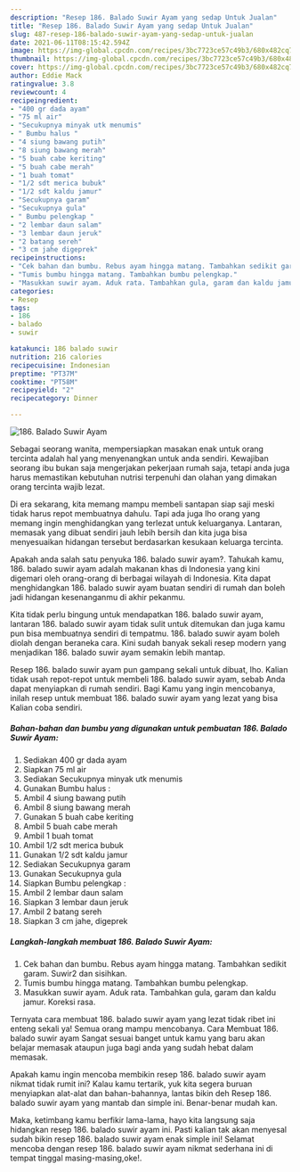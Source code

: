 ```yaml
---
description: "Resep 186. Balado Suwir Ayam yang sedap Untuk Jualan"
title: "Resep 186. Balado Suwir Ayam yang sedap Untuk Jualan"
slug: 487-resep-186-balado-suwir-ayam-yang-sedap-untuk-jualan
date: 2021-06-11T08:15:42.594Z
image: https://img-global.cpcdn.com/recipes/3bc7723ce57c49b3/680x482cq70/186-balado-suwir-ayam-foto-resep-utama.jpg
thumbnail: https://img-global.cpcdn.com/recipes/3bc7723ce57c49b3/680x482cq70/186-balado-suwir-ayam-foto-resep-utama.jpg
cover: https://img-global.cpcdn.com/recipes/3bc7723ce57c49b3/680x482cq70/186-balado-suwir-ayam-foto-resep-utama.jpg
author: Eddie Mack
ratingvalue: 3.8
reviewcount: 4
recipeingredient:
- "400 gr dada ayam"
- "75 ml air"
- "Secukupnya minyak utk menumis"
- " Bumbu halus "
- "4 siung bawang putih"
- "8 siung bawang merah"
- "5 buah cabe keriting"
- "5 buah cabe merah"
- "1 buah tomat"
- "1/2 sdt merica bubuk"
- "1/2 sdt kaldu jamur"
- "Secukupnya garam"
- "Secukupnya gula"
- " Bumbu pelengkap "
- "2 lembar daun salam"
- "3 lembar daun jeruk"
- "2 batang sereh"
- "3 cm jahe digeprek"
recipeinstructions:
- "Cek bahan dan bumbu. Rebus ayam hingga matang. Tambahkan sedikit garam. Suwir2 dan sisihkan."
- "Tumis bumbu hingga matang. Tambahkan bumbu pelengkap."
- "Masukkan suwir ayam. Aduk rata. Tambahkan gula, garam dan kaldu jamur. Koreksi rasa."
categories:
- Resep
tags:
- 186
- balado
- suwir

katakunci: 186 balado suwir 
nutrition: 216 calories
recipecuisine: Indonesian
preptime: "PT37M"
cooktime: "PT58M"
recipeyield: "2"
recipecategory: Dinner

---
```



![186. Balado Suwir Ayam](https://img-global.cpcdn.com/recipes/3bc7723ce57c49b3/680x482cq70/186-balado-suwir-ayam-foto-resep-utama.jpg)

Sebagai seorang wanita, mempersiapkan masakan enak untuk orang tercinta adalah hal yang menyenangkan untuk anda sendiri. Kewajiban seorang ibu bukan saja mengerjakan pekerjaan rumah saja, tetapi anda juga harus memastikan kebutuhan nutrisi terpenuhi dan olahan yang dimakan orang tercinta wajib lezat.

Di era  sekarang, kita memang mampu membeli santapan siap saji meski tidak harus repot membuatnya dahulu. Tapi ada juga lho orang yang memang ingin menghidangkan yang terlezat untuk keluarganya. Lantaran, memasak yang dibuat sendiri jauh lebih bersih dan kita juga bisa menyesuaikan hidangan tersebut berdasarkan kesukaan keluarga tercinta. 



Apakah anda salah satu penyuka 186. balado suwir ayam?. Tahukah kamu, 186. balado suwir ayam adalah makanan khas di Indonesia yang kini digemari oleh orang-orang di berbagai wilayah di Indonesia. Kita dapat menghidangkan 186. balado suwir ayam buatan sendiri di rumah dan boleh jadi hidangan kesenanganmu di akhir pekanmu.

Kita tidak perlu bingung untuk mendapatkan 186. balado suwir ayam, lantaran 186. balado suwir ayam tidak sulit untuk ditemukan dan juga kamu pun bisa membuatnya sendiri di tempatmu. 186. balado suwir ayam boleh diolah dengan beraneka cara. Kini sudah banyak sekali resep modern yang menjadikan 186. balado suwir ayam semakin lebih mantap.

Resep 186. balado suwir ayam pun gampang sekali untuk dibuat, lho. Kalian tidak usah repot-repot untuk membeli 186. balado suwir ayam, sebab Anda dapat menyiapkan di rumah sendiri. Bagi Kamu yang ingin mencobanya, inilah resep untuk membuat 186. balado suwir ayam yang lezat yang bisa Kalian coba sendiri.

<!--inarticleads1-->

##### Bahan-bahan dan bumbu yang digunakan untuk pembuatan 186. Balado Suwir Ayam:

1. Sediakan 400 gr dada ayam
1. Siapkan 75 ml air
1. Sediakan Secukupnya minyak utk menumis
1. Gunakan  Bumbu halus :
1. Ambil 4 siung bawang putih
1. Ambil 8 siung bawang merah
1. Gunakan 5 buah cabe keriting
1. Ambil 5 buah cabe merah
1. Ambil 1 buah tomat
1. Ambil 1/2 sdt merica bubuk
1. Gunakan 1/2 sdt kaldu jamur
1. Sediakan Secukupnya garam
1. Gunakan Secukupnya gula
1. Siapkan  Bumbu pelengkap :
1. Ambil 2 lembar daun salam
1. Siapkan 3 lembar daun jeruk
1. Ambil 2 batang sereh
1. Siapkan 3 cm jahe, digeprek




<!--inarticleads2-->

##### Langkah-langkah membuat 186. Balado Suwir Ayam:

1. Cek bahan dan bumbu. Rebus ayam hingga matang. Tambahkan sedikit garam. Suwir2 dan sisihkan.
1. Tumis bumbu hingga matang. Tambahkan bumbu pelengkap.
1. Masukkan suwir ayam. Aduk rata. Tambahkan gula, garam dan kaldu jamur. Koreksi rasa.




Ternyata cara membuat 186. balado suwir ayam yang lezat tidak ribet ini enteng sekali ya! Semua orang mampu mencobanya. Cara Membuat 186. balado suwir ayam Sangat sesuai banget untuk kamu yang baru akan belajar memasak ataupun juga bagi anda yang sudah hebat dalam memasak.

Apakah kamu ingin mencoba membikin resep 186. balado suwir ayam nikmat tidak rumit ini? Kalau kamu tertarik, yuk kita segera buruan menyiapkan alat-alat dan bahan-bahannya, lantas bikin deh Resep 186. balado suwir ayam yang mantab dan simple ini. Benar-benar mudah kan. 

Maka, ketimbang kamu berfikir lama-lama, hayo kita langsung saja hidangkan resep 186. balado suwir ayam ini. Pasti kalian tak akan menyesal sudah bikin resep 186. balado suwir ayam enak simple ini! Selamat mencoba dengan resep 186. balado suwir ayam nikmat sederhana ini di tempat tinggal masing-masing,oke!.

